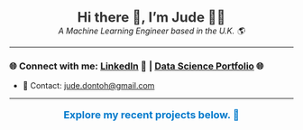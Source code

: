 <p align="center">
  <b style="font-size: 24px; color: #333;">Hi there 👋, I’m Jude 👨‍💻</b><br>
  <i>A Machine Learning Engineer based in the U.K. 🌎</i>
</p>

---

### 🌐 Connect with me: [LinkedIn](https://www.linkedin.com/in/jude-dontoh-42ab7011b) 🔗 | [Data Science Portfolio](https://www.datascienceportfol.io/judedontoh) 🌐

- 📧 Contact: jude.dontoh@gmail.com

---

<p align="center" style="font-size: 18px; color: #007acc;">
  <b>Explore my recent projects below. 🚀</b>
</p>





<!---
judedontoh/judedontoh is a ✨ special ✨ repository because its `README.md` (this file) appears on your GitHub profile.
You can click the Preview link to take a look at your changes.
--->
